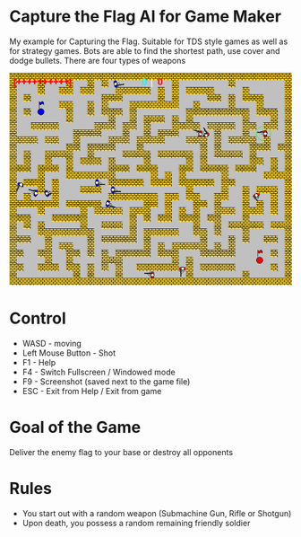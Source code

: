 # Capture the Flag AI for Game Maker
My example for Capturing the Flag. Suitable for TDS style games as well as for strategy games. Bots are able to find the shortest path, use cover and dodge bullets. There are four types of weapons

![image](screenshot100.png?raw=true)

# Control
* WASD - moving
* Left Mouse Button - Shot
* F1 - Help
* F4 - Switch Fullscreen / Windowed mode
* F9 - Screenshot (saved next to the game file)
* ESC - Exit from Help / Exit from game

# Goal of the Game
Deliver the enemy flag to your base or destroy all opponents

# Rules
* You start out with a random weapon (Submachine Gun, Rifle or Shotgun)
* Upon death, you possess a random remaining friendly soldier
